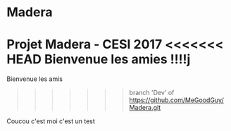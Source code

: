 # Madera
Projet Madera - CESI 2017
<<<<<<< HEAD
Bienvenue les amies !!!!j
=======
Bienvenue les amis
>>>>>>> branch 'Dev' of https://github.com/MeGoodGuy/Madera.git

Coucou c'est moi 
c'est un test 